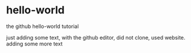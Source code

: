 # hello-world
the github hello-world tutorial


just adding some text, with the github editor, did not clone, used website.
adding some more text
